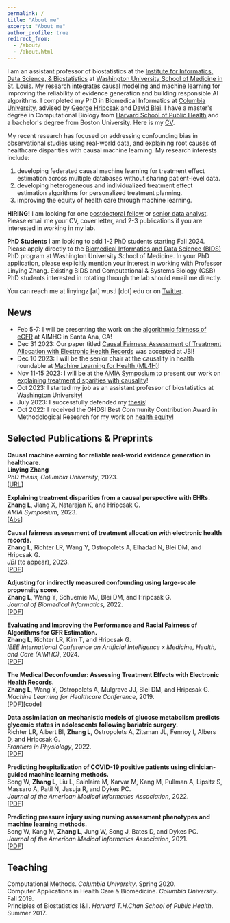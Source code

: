 ```yaml
---
permalink: /
title: "About me"
excerpt: "About me"
author_profile: true
redirect_from: 
  - /about/
  - /about.html
---
```

I am an assistant professor of biostatistics at the [Institute for Informatics, Data Science, & Biostatistics](https://i2db.wustl.edu) at [Washington University School of Medicine in St. Louis](https://medicine.wustl.edu). My research integrates causal modeling and machine learning for improving the reliability of evidence generation and building responsible AI algorithms. I completed my PhD in Biomedical Informatics at [Columbia University](https://www.dbmi.columbia.edu), advised by [George Hripcsak](http://people.dbmi.columbia.edu/hripcsak/) and [David Blei](http://www.cs.columbia.edu/~blei/). I have a master's degree in Computational Biology from [Harvard School of Public Health](https://www.hsph.harvard.edu) and a bachelor's degree from Boston University. Here is my [CV](https://linyingzhang.com/files/CV_linyingzhang.pdf).

My recent research has focused on addressing confounding bias in observational studies using real-world data, and explaining root causes of healthcare disparities with causal machine learning. My research interests include: 
1. developing federated causal machine learning for treatment effect estimation across multiple databases without sharing patient-level data.
2. developing heterogeneous and individualized treatment effect estimation algorithms for personalized treatment planning.
3. improving the equity of health care through machine learning.

**HIRING!** I am looking for one [postdoctoral fellow](https://linyingzhang.com/files/Postdoc.pdf) or [senior data analyst](https://linyingzhang.com/files/Analyst.pdf). Please email me your CV, cover letter, and 2-3 publications if you are interested in working in my lab.

**PhD Students** I am looking to add 1-2 PhD students starting Fall 2024. Please apply directly to the [Biomedical Informatics and Data Science (BIDS)](https://dbbs.wustl.edu/programs/biomedical-informatics-data-science/) PhD program at Washington University School of Medicine. In your PhD application, please explicitly mention your interest in working with Professor Linying Zhang. Existing BIDS and Computational & Systems Biology (CSB) PhD students interested in rotating through the lab should email me directly.

You can reach me at linyingz [at] wustl [dot] edu or on [Twitter](https://twitter.com/Z_Linying). 

News
------
* Feb 5-7: I will be presenting the work on the [algorithmic fairness of eGFR](https://www.medrxiv.org/content/medrxiv/early/2021/10/26/2021.10.26.21265423.full.pdf) at AIMHC in Santa Ana, CA!
* Dec 31 2023: Our paper titled [Causal Fairness Assessment of Treatment Allocation with Electronic Health Records](https://arxiv.org/abs/2211.11183) was accepted at JBI! 
* Dec 10 2023: I will be the senior chair at the causality in health roundable at [Machine Learning for Health (ML4H)](https://ml4h.cc/2023/index.html)! 
* Nov 11-15 2023: I will be at the [AMIA Symposium](https://amia.org/education-events/amia-2023-annual-symposium) to present our work on [explaining treatment disparities with causality](https://linyingzhang.com/files/Zhang2023_Explaining.pdf)!<br>
* Oct 2023: I started my job as an assistant professor of biostatistics at Washington University! <br>
* July 2023: I successfully defended my [thesis](https://doi.org/10.7916/9mj1-z342)! <br>
* Oct 2022: I received the OHDSI Best Community Contribution Award in Methodological Research for my work on [health equity](https://www.ohdsi.org/2022showcase-117/)! <br>


Selected Publications & Preprints
------
**Causal machine earning for reliable real-world evidence generation in healthcare.**<br>
**Linying Zhang**<br>
*PhD thesis, Columbia University*, 2023. <br>
[[URL](https://doi.org/10.7916/9mj1-z342)]

**Explaining treatment disparities from a causal perspective with EHRs.**<br>
**Zhang L**, Jiang X, Natarajan K, and Hripcsak G.<br>
*AMIA Symposium*, 2023.<br>
[[Abs](https://linyingzhang.com/files/Zhang2023_Explaining.pdf)]

**Causal fairness assessment of treatment allocation with electronic health records.**<br> 
**Zhang L**, Richter LR, Wang Y, Ostropolets A, Elhadad N, Blei DM, and Hripcsak G.<br>
*JBI* (to appear), 2023.<br>
[[PDF](https://doi.org/10.48550/arXiv.2211.11183)]

**Adjusting for indirectly measured confounding using large-scale propensity score.**<br>
**Zhang L**, Wang Y, Schuemie MJ, Blei DM, and Hripcsak G.<br>
*Journal of Biomedical Informatics*, 2022.  
[[PDF](https://doi.org/10.1016/j.jbi.2022.104204)]

**Evaluating and Improving the Performance and Racial Fairness of Algorithms for GFR Estimation.**<br>
**Zhang L**, Richter LR, Kim T, and Hripcsak G.<br>
*IEEE International Conference on Artificial Intelligence x Medicine, Health, and Care (AIMHC)*, 2024.  
[[PDF](https://doi.org/10.1101/2024.01.07.24300943)]

**The Medical Deconfounder: Assessing Treatment Effects with Electronic Health Records.**<br>
**Zhang L**, Wang Y, Ostropolets A, Mulgrave JJ, Blei DM, and Hripcsak G.<br>
*Machine Learning for Healthcare Conference*, 2019.  
[[PDF](http://proceedings.mlr.press/v106/zhang19a/zhang19a.pdf)][[code](https://github.com/zhangly811/Medical_deconfounder_simulation)]

**Data assimilation on mechanistic models of glucose metabolism predicts glycemic states in adolescents following bariatric surgery.**<br>
Richter LR, Albert BI, **Zhang L**, Ostropolets A, Zitsman JL, Fennoy I, Albers D, and Hripcsak G.<br>
*Frontiers in Physiology*, 2022.<br>
[[PDF](https://www.frontiersin.org/articles/10.3389/fphys.2022.923704/full)]

**Predicting hospitalization of COVID-19 positive patients using clinician-guided machine learning methods.**<br>
Song W, **Zhang L**, Liu L, Sainlaire M, Karvar M, Kang M, Pullman A, Lipsitz S, Massaro A, Patil N, Jasuja R, and Dykes PC. <br>
*Journal of the American Medical Informatics Association*, 2022.<br>
[[PDF](https://www.ncbi.nlm.nih.gov/pmc/articles/PMC9129151/pdf/ocac083.pdf)]

**Predicting pressure injury using nursing assessment phenotypes and machine learning methods.**<br>
Song W, Kang M, **Zhang L**, Jung W, Song J, Bates D, and Dykes PC. <br>
*Journal of the American Medical Informatics Association*, 2021.<br>
[[PDF](https://linyingzhang.com/files/Song2021.pdf)]



Teaching
------
Computational Methods. *Columbia University*. Spring 2020.<br>
Computer Applications in Health Care & Biomedicine. *Columbia University*. Fall 2019.<br>
Principles of Biostatistics I&II. *Harvard T.H.Chan School of Public Health*. Summer 2017.
